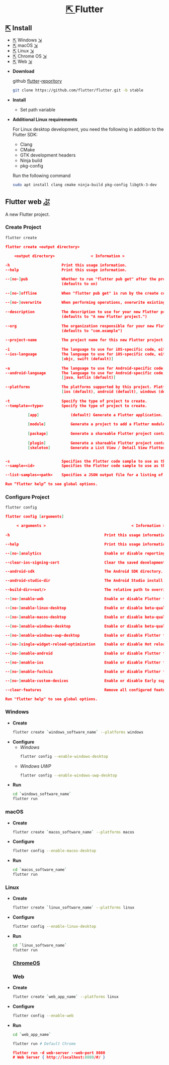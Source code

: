 <h1 align=center>
  <a href=https://flutter.dev>
    ⇱
  </a>
  Flutter
</h1>

## [⇱](https://flutter.dev/docs/get-started/install) Install 
- [⇱](https://flutter.dev/docs/get-started/install/windows) Windows [⇲](#windows)
- [⇱](https://flutter.dev/docs/get-started/install/macos) macOS [⇲](#macos)
- [⇱](https://flutter.dev/docs/get-started/install/linux) Linux [⇲](#linux)
- [⇱](https://flutter.dev/docs/get-started/install/chromeos) Chrome OS [⇲](#chromeos)
- [⇱](https://flutter.dev/docs/get-started/web) Web [⇲](#web)

+ **Download** 

  github [flutter](https://github.com/flutter)-[reporitory](https://github.com/flutter/flutter)
  ```bash
  git clone https://github.com/flutter/flutter.git -b stable
  ```
+ **Install**
  - Set path variable 
  
+ **Additional Linux requirements**

  For Linux desktop development, you need the following in addition to the Flutter SDK:

  - Clang
  - CMake
  - GTK development headers
  - Ninja build
  - pkg-config
  
  Run the following command
  ```bash
  sudo apt install clang cmake ninja-build pkg-config libgtk-3-dev
  ```

## Flutter web [ぷ](https://ShivaShirsath.github.io/flutter-web)
A new Flutter project.

### Create Project
```bash
flutter create 
```
```json
flutter create <output directory>

    <output directory>                < Information >
    
-h                       Print this usage information.
--help                   Print this usage information.

--[no-]pub               Whether to run "flutter pub get" after the project has been created.
                         (defaults to on)
                             
--[no-]offline           When "flutter pub get" is run by the create command, this indicates whether to run it in offline mode or not. In offline mode, it will need to have all dependencies already available in the pub cache to succeed.
    
--[no-]overwrite         When performing operations, overwrite existing files.
    
--description            The description to use for your new Flutter project. This string ends up in the pubspec.yaml file.
                         (defaults to "A new Flutter project.")
                             
--org                    The organization responsible for your new Flutter project, in reverse domain name notation. This string is used in Java package names and as prefix in the iOS bundle identifier.
                         (defaults to "com.example")
                             
--project-name           The project name for this new Flutter project. This must be a valid dart package name.
    
-i                       The language to use for iOS-specific code, either ObjectiveC (legacy) or Swift (recommended).
--ios-language           The language to use for iOS-specific code, either ObjectiveC (legacy) or Swift (recommended).
                         [objc, swift (default)]
                             
-a                       The language to use for Android-specific code, either Java (legacy) or Kotlin (recommended).
--android-language       The language to use for Android-specific code, either Java (legacy) or Kotlin (recommended).
                         [java, kotlin (default)]
                             
--platforms              The platforms supported by this project. Platform folders (e.g. android/) will be generated in the target project. This argument only works when "--template" is set to app or plugin. When adding platforms to a plugin project, the pubspec.yaml will be updated with the requested platform. Adding desktop platforms requires the corresponding desktop config setting to be enabled.
                         [ios (default), android (default), windows (default), linux (default), macos (default), web (default)]
                             
-t                       Specify the type of project to create.
--template=<type>        Specify the type of project to create.

          [app]              (default) Generate a Flutter application.
          
          [module]           Generate a project to add a Flutter module to an existing Android or iOS application.
          
          [package]          Generate a shareable Flutter project containing modular Dart code.
          
          [plugin]           Generate a shareable Flutter project containing an API in Dart code with a platform-specific implementation for Android, for iOS code, or for both.
          [skeleton]         Generate a List View / Detail View Flutter application that follows community best practices.


-s                       Specifies the Flutter code sample to use as the "main.dart" for an application. Implies "--template=app". The value should be the sample ID of the desired sample from the API documentation website (http://docs.flutter.dev/). An example can be found at: https://api.flutter.dev/flutter/widgets/SingleChildScrollView-class.html
--sample=<id>            Specifies the Flutter code sample to use as the "main.dart" for an application. Implies "--template=app". The value should be the sample ID of the desired sample from the API documentation website (http://docs.flutter.dev/). An example can be found at: https://api.flutter.dev/flutter/widgets/SingleChildScrollView-class.html

--list-samples=<path>    Specifies a JSON output file for a listing of Flutter code samples that can be created with "--sample".

Run “flutter help” to see global options.                           
```
### Configure Project
```bash
flutter config
```
```json
flutter config [arguments]

     < arguments >                                      < Information >
     
-h                                          Print this usage information.

--help                                      Print this usage information.

--[no-]analytics                            Enable or disable reporting anonymously tool usage statistics and crash reports.

--clear-ios-signing-cert                    Clear the saved development certificate choice used to sign apps for iOS device deployment.

--android-sdk                               The Android SDK directory.

--android-studio-dir                        The Android Studio install directory.

--build-dir=<out/>                          The relative path to override a projects build directory.

--[no-]enable-web                           Enable or disable Flutter for web. This setting will take effect on the master, dev, beta, and stable channels.

--[no-]enable-linux-desktop                 Enable or disable beta-quality support for desktop on Linux. This setting will take effect on the master, dev, beta, and stable channels. Newer beta versions are available on the beta channel.

--[no-]enable-macos-desktop                 Enable or disable beta-quality support for desktop on macOS. This setting will take effect on the master, dev, beta, and stable channels. Newer beta versions are available on the beta channel.

--[no-]enable-windows-desktop               Enable or disable beta-quality support for desktop on Windows. This setting will take effect on the master, dev, beta, and stable channels. Newer beta versions are available on the beta channel.

--[no-]enable-windows-uwp-desktop           Enable or disable Flutter for Windows UWP. This setting will take effect on the master and dev channels.

--[no-]single-widget-reload-optimization    Enable or disable Hot reload optimization for changes to class body of a single widget. This setting will take effect on the master, dev, and beta channels.

--[no-]enable-android                       Enable or disable Flutter for Android. This setting will take effect on the master, dev, beta, and stable channels.

--[no-]enable-ios                           Enable or disable Flutter for iOS. This setting will take effect on the master, dev, beta, and stable channels.

--[no-]enable-fuchsia                       Enable or disable Flutter for Fuchsia. This setting will take effect on the master channel.

--[no-]enable-custom-devices                Enable or disable Early support for custom device types. This setting will take effect on the master and dev channels.

--clear-features                            Remove all configured features and restore them to the default values.

Run "flutter help" to see global options.
```
### Windows
+ **Create**
  ```bash
  flutter create `windows_software_name` --platforms windows
  ```
+ **Configure**
  - *Windows*
    ```bash
    flutter config --enable-windows-desktop
    ```
  - *Windows UWP*
    ```bash
    flutter config --enable-windows-uwp-desktop
    ```
+ **Run**
  ```bash
  cd `windows_software_name`
  flutter run 
  ```
### macOS
+ **Create**
  ```bash
  flutter create `macos_software_name` --platforms macos
  ```
+ **Configure**
  ```bash
  flutter config --enable-macos-desktop
  ```
+ **Run**
  ```bash
  cd `macos_software_name`
  flutter run
  ```
### Linux
+ **Create**
  ```bash
  flutter create `linux_software_name` --platforms linux
  ```
+ **Configure**
  ```bash
  flutter config --enable-linux-desktop
  ```
+ **Run**
  ```bash
  cd `linux_software_name`
  flutter run
  ```
  ### [ChromeOS](https://flutter.dev/docs/get-started/install/chromeos)

  ### Web
+ **Create**
  ```bash
  flutter create `web_app_name` --platforms linux
  ```
+ **Configure**
  ```bash
  flutter config --enable-web
  ```
+ **Run**
  ```bash
  cd `web_app_name`
  ```
  ```bash
  flutter run # Default Chrome
  ```
  ```json
  flutter run -d web-server --web-port 8080
  # Web Server { http://localhost:8080/#/ }
  ```
  
  


